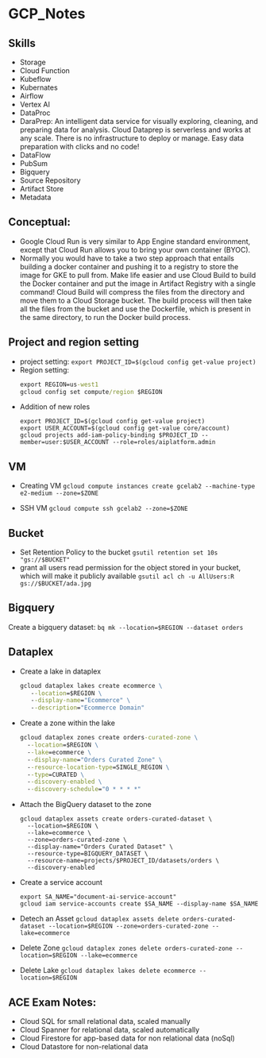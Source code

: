 # GCP_Notes

## Skills

* Storage
* Cloud Function
* Kubeflow
* Kubernates
* Airflow
* Vertex AI
* DataProc
* DaraPrep: An intelligent data service for visually exploring, cleaning, and preparing data for analysis. Cloud Dataprep is serverless and works at any scale. There is no infrastructure to deploy or manage. Easy data preparation with clicks and no code!
* DataFlow
* PubSum
* Bigquery
* Source Repository
* Artifact Store
* Metadata

## Conceptual:
* Google Cloud Run is very similar to App Engine standard environment, except that Cloud Run allows you to bring your own container (BYOC).
* Normally you would have to take a two step approach that entails building a docker container and pushing it to a registry to store the image for GKE to pull from. Make life easier and use Cloud Build to build the Docker container and put the image in Artifact Registry with a single command! Cloud Build will compress the files from the directory and move them to a Cloud Storage bucket. The build process will then take all the files from the bucket and use the Dockerfile, which is present in the same directory, to run the Docker build process.
  
## Project and region setting

* project  setting: `export PROJECT_ID=$(gcloud config get-value project)`
* Region setting:
  ```cmd
  export REGION=us-west1
  gcloud config set compute/region $REGION
  ```
* Addition of new roles
  ```
  export PROJECT_ID=$(gcloud config get-value project)
  export USER_ACCOUNT=$(gcloud config get-value core/account)
  gcloud projects add-iam-policy-binding $PROJECT_ID --member=user:$USER_ACCOUNT --role=roles/aiplatform.admin
  ```

## VM

* Creating VM
  `gcloud compute instances create gcelab2 --machine-type e2-medium --zone=$ZONE`

* SSH VM
  `gcloud compute ssh gcelab2 --zone=$ZONE`
## Bucket

* Set Retention Policy to the bucket `gsutil retention set 10s "gs://$BUCKET"`
* grant all users read permission for the object stored in your bucket, which will make it publicly available `gsutil acl ch -u AllUsers:R gs://$BUCKET/ada.jpg`

## Bigquery

Create a bigquery dataset: `bq mk --location=$REGION --dataset orders`

## Dataplex

* Create a lake in dataplex
  ```cmd
  gcloud dataplex lakes create ecommerce \
     --location=$REGION \
     --display-name="Ecommerce" \
     --description="Ecommerce Domain"
  ```

* Create a zone within the lake
  ```cmd
  gcloud dataplex zones create orders-curated-zone \
    --location=$REGION \
    --lake=ecommerce \
    --display-name="Orders Curated Zone" \
    --resource-location-type=SINGLE_REGION \
    --type=CURATED \
    --discovery-enabled \
    --discovery-schedule="0 * * * *"
  ```
  
* Attach the BigQuery dataset to the zone
  ```
  gcloud dataplex assets create orders-curated-dataset \
    --location=$REGION \
    --lake=ecommerce \
    --zone=orders-curated-zone \
    --display-name="Orders Curated Dataset" \
    --resource-type=BIGQUERY_DATASET \
    --resource-name=projects/$PROJECT_ID/datasets/orders \
    --discovery-enabled 
  ```

* Create a service account
  ```
  export SA_NAME="document-ai-service-account"
  gcloud iam service-accounts create $SA_NAME --display-name $SA_NAME
  ```
  
* Detech an Asset
  `gcloud dataplex assets delete orders-curated-dataset --location=$REGION --zone=orders-curated-zone --lake=ecommerce`
  
* Delete Zone
  `gcloud dataplex zones delete orders-curated-zone --location=$REGION --lake=ecommerce`
  
* Delete Lake
  `gcloud dataplex lakes delete ecommerce --location=$REGION`


## ACE Exam Notes:

* Cloud SQL for small relational data, scaled manually
* Cloud Spanner for relational data, scaled automatically
* Cloud Firestore for app-based data for non relational data (noSql)
* Cloud Datastore for non-relational data

